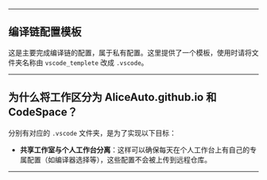 
---

## **编译链配置模板**

这是主要完成编译链的配置，属于私有配置。这里提供了一个模板，使用时请将文件夹名称由 `vscode_templete` 改成 `.vscode`。

---

## **为什么将工作区分为 AliceAuto.github.io 和 CodeSpace？**

分别有对应的 `.vscode` 文件夹，是为了实现以下目标：

- **共享工作室与个人工作台分离**：这样可以确保每天在个人工作台上有自己的专属配置（如编译器选择等），这些配置不会被上传到远程仓库。
  
---


